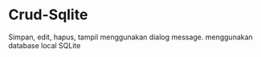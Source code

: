 # Crud-Sqlite
Simpan, edit, hapus, tampil menggunakan dialog message. menggunakan database local SQLite
